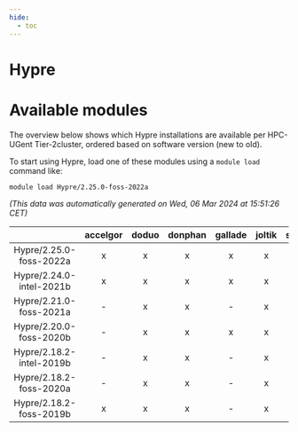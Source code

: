 ```yaml
---
hide:
  - toc
---
```


Hypre
=====

# Available modules


The overview below shows which Hypre installations are available per HPC-UGent Tier-2cluster, ordered based on software version (new to old).

To start using Hypre, load one of these modules using a `module load` command like:

```shell
module load Hypre/2.25.0-foss-2022a
```

*(This data was automatically generated on Wed, 06 Mar 2024 at 15:51:26 CET)*  

| |accelgor|doduo|donphan|gallade|joltik|skitty|
| :---: | :---: | :---: | :---: | :---: | :---: | :---: |
|Hypre/2.25.0-foss-2022a|x|x|x|x|x|x|
|Hypre/2.24.0-intel-2021b|x|x|x|x|x|x|
|Hypre/2.21.0-foss-2021a|-|x|x|-|x|x|
|Hypre/2.20.0-foss-2020b|-|x|x|x|x|x|
|Hypre/2.18.2-intel-2019b|-|x|x|-|x|x|
|Hypre/2.18.2-foss-2020a|-|x|x|-|x|x|
|Hypre/2.18.2-foss-2019b|x|x|x|-|x|x|
